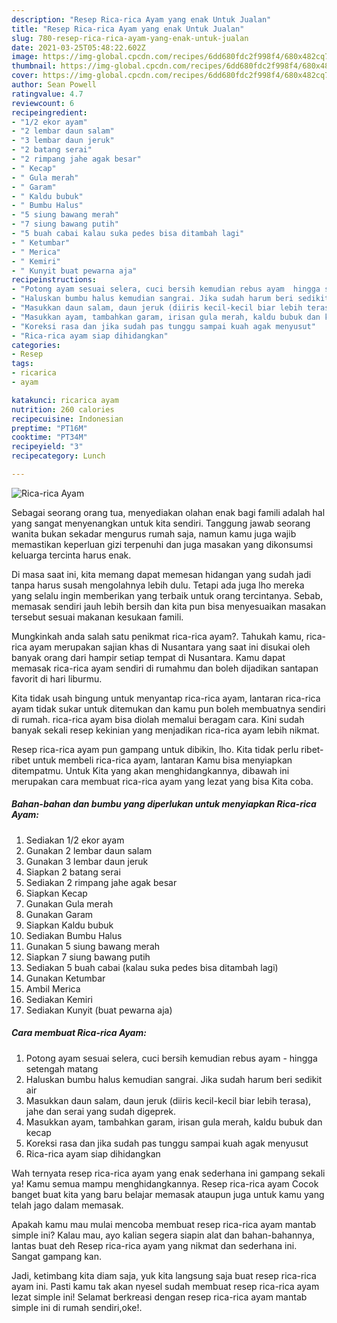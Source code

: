 ```yaml
---
description: "Resep Rica-rica Ayam yang enak Untuk Jualan"
title: "Resep Rica-rica Ayam yang enak Untuk Jualan"
slug: 780-resep-rica-rica-ayam-yang-enak-untuk-jualan
date: 2021-03-25T05:48:22.602Z
image: https://img-global.cpcdn.com/recipes/6dd680fdc2f998f4/680x482cq70/rica-rica-ayam-foto-resep-utama.jpg
thumbnail: https://img-global.cpcdn.com/recipes/6dd680fdc2f998f4/680x482cq70/rica-rica-ayam-foto-resep-utama.jpg
cover: https://img-global.cpcdn.com/recipes/6dd680fdc2f998f4/680x482cq70/rica-rica-ayam-foto-resep-utama.jpg
author: Sean Powell
ratingvalue: 4.7
reviewcount: 6
recipeingredient:
- "1/2 ekor ayam"
- "2 lembar daun salam"
- "3 lembar daun jeruk"
- "2 batang serai"
- "2 rimpang jahe agak besar"
- " Kecap"
- " Gula merah"
- " Garam"
- " Kaldu bubuk"
- " Bumbu Halus"
- "5 siung bawang merah"
- "7 siung bawang putih"
- "5 buah cabai kalau suka pedes bisa ditambah lagi"
- " Ketumbar"
- " Merica"
- " Kemiri"
- " Kunyit buat pewarna aja"
recipeinstructions:
- "Potong ayam sesuai selera, cuci bersih kemudian rebus ayam  hingga setengah matang"
- "Haluskan bumbu halus kemudian sangrai. Jika sudah harum beri sedikit air"
- "Masukkan daun salam, daun jeruk (diiris kecil-kecil biar lebih terasa), jahe dan serai yang sudah digeprek."
- "Masukkan ayam, tambahkan garam, irisan gula merah, kaldu bubuk dan kecap"
- "Koreksi rasa dan jika sudah pas tunggu sampai kuah agak menyusut"
- "Rica-rica ayam siap dihidangkan"
categories:
- Resep
tags:
- ricarica
- ayam

katakunci: ricarica ayam 
nutrition: 260 calories
recipecuisine: Indonesian
preptime: "PT16M"
cooktime: "PT34M"
recipeyield: "3"
recipecategory: Lunch

---
```



![Rica-rica Ayam](https://img-global.cpcdn.com/recipes/6dd680fdc2f998f4/680x482cq70/rica-rica-ayam-foto-resep-utama.jpg)

Sebagai seorang orang tua, menyediakan olahan enak bagi famili adalah hal yang sangat menyenangkan untuk kita sendiri. Tanggung jawab seorang  wanita bukan sekadar mengurus rumah saja, namun kamu juga wajib memastikan keperluan gizi terpenuhi dan juga masakan yang dikonsumsi keluarga tercinta harus enak.

Di masa  saat ini, kita memang dapat memesan hidangan yang sudah jadi tanpa harus susah mengolahnya lebih dulu. Tetapi ada juga lho mereka yang selalu ingin memberikan yang terbaik untuk orang tercintanya. Sebab, memasak sendiri jauh lebih bersih dan kita pun bisa menyesuaikan masakan tersebut sesuai makanan kesukaan famili. 



Mungkinkah anda salah satu penikmat rica-rica ayam?. Tahukah kamu, rica-rica ayam merupakan sajian khas di Nusantara yang saat ini disukai oleh banyak orang dari hampir setiap tempat di Nusantara. Kamu dapat memasak rica-rica ayam sendiri di rumahmu dan boleh dijadikan santapan favorit di hari liburmu.

Kita tidak usah bingung untuk menyantap rica-rica ayam, lantaran rica-rica ayam tidak sukar untuk ditemukan dan kamu pun boleh membuatnya sendiri di rumah. rica-rica ayam bisa diolah memalui beragam cara. Kini sudah banyak sekali resep kekinian yang menjadikan rica-rica ayam lebih nikmat.

Resep rica-rica ayam pun gampang untuk dibikin, lho. Kita tidak perlu ribet-ribet untuk membeli rica-rica ayam, lantaran Kamu bisa menyiapkan ditempatmu. Untuk Kita yang akan menghidangkannya, dibawah ini merupakan cara membuat rica-rica ayam yang lezat yang bisa Kita coba.

<!--inarticleads1-->

##### Bahan-bahan dan bumbu yang diperlukan untuk menyiapkan Rica-rica Ayam:

1. Sediakan 1/2 ekor ayam
1. Gunakan 2 lembar daun salam
1. Gunakan 3 lembar daun jeruk
1. Siapkan 2 batang serai
1. Sediakan 2 rimpang jahe agak besar
1. Siapkan  Kecap
1. Gunakan  Gula merah
1. Gunakan  Garam
1. Siapkan  Kaldu bubuk
1. Sediakan  Bumbu Halus
1. Gunakan 5 siung bawang merah
1. Siapkan 7 siung bawang putih
1. Sediakan 5 buah cabai (kalau suka pedes bisa ditambah lagi)
1. Gunakan  Ketumbar
1. Ambil  Merica
1. Sediakan  Kemiri
1. Sediakan  Kunyit (buat pewarna aja)




<!--inarticleads2-->

##### Cara membuat Rica-rica Ayam:

1. Potong ayam sesuai selera, cuci bersih kemudian rebus ayam -  hingga setengah matang
1. Haluskan bumbu halus kemudian sangrai. Jika sudah harum beri sedikit air
1. Masukkan daun salam, daun jeruk (diiris kecil-kecil biar lebih terasa), jahe dan serai yang sudah digeprek.
1. Masukkan ayam, tambahkan garam, irisan gula merah, kaldu bubuk dan kecap
1. Koreksi rasa dan jika sudah pas tunggu sampai kuah agak menyusut
1. Rica-rica ayam siap dihidangkan




Wah ternyata resep rica-rica ayam yang enak sederhana ini gampang sekali ya! Kamu semua mampu menghidangkannya. Resep rica-rica ayam Cocok banget buat kita yang baru belajar memasak ataupun juga untuk kamu yang telah jago dalam memasak.

Apakah kamu mau mulai mencoba membuat resep rica-rica ayam mantab simple ini? Kalau mau, ayo kalian segera siapin alat dan bahan-bahannya, lantas buat deh Resep rica-rica ayam yang nikmat dan sederhana ini. Sangat gampang kan. 

Jadi, ketimbang kita diam saja, yuk kita langsung saja buat resep rica-rica ayam ini. Pasti kamu tak akan nyesel sudah membuat resep rica-rica ayam lezat simple ini! Selamat berkreasi dengan resep rica-rica ayam mantab simple ini di rumah sendiri,oke!.

